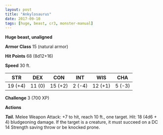 ```yaml
---
layout: post
title: "Ankylosaurus"
date: 2017-09-10
tags: [huge, beast, cr3, monster-manual]
---
```


**Huge beast, unaligned**

**Armor Class** 15 (natural armor)

**Hit Points** 68 (8d12+16)

**Speed** 30 ft.

|   STR   |   DEX   |   CON   |   INT   |   WIS   |   CHA   |
|:-----:|:-----:|:-----:|:-----:|:-----:|:-----:|
| 19 (+4) | 11 (0) | 15 (+2) | 2 (-4) | 12 (+1) | 5 (-3) |

**Challenge** 3 (700 XP)

**Actions**

***Tail.*** Melee Weapon Attack: +7 to hit, reach 10 ft., one target. Hit: 18 (4d6 + 4) bludgeoning damage. If the target is a creature, it must succeed on a DC 14 Strength saving throw or be knocked prone.


